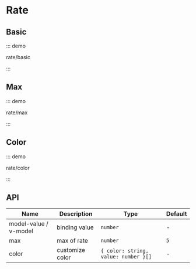 # Rate

## Basic

::: demo

rate/basic

:::

## Max

::: demo

rate/max

:::

## Color

::: demo

rate/color

:::

## API

| Name                  | Description     | Type                                 | Default |
| --------------------- | --------------- | ------------------------------------ | ------- |
| model-value / v-model | binding value   | `number`                             | -       |
| max                   | max of rate     | `number`                             | `5`     |
| color                 | customize color | `{ color: string, value: number }[]` | -       |
